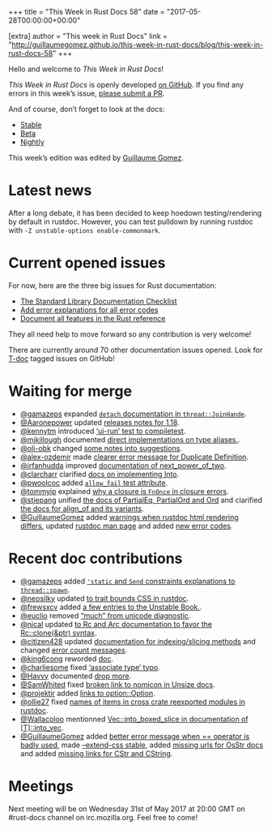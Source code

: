 +++
title = "This Week in Rust Docs 58"
date = "2017-05-28T00:00:00+00:00"

[extra]
author = "This week in Rust Docs"
link = "http://guillaumegomez.github.io/this-week-in-rust-docs/blog/this-week-in-rust-docs-58"
+++
<p>Hello and welcome to <em>This Week in Rust Docs</em>!</p>

<p><em>This Week in Rust Docs</em> is openly developed <a href="https://github.com/GuillaumeGomez/this-week-in-rust-docs">on GitHub</a>.
If you find any errors in this week’s issue, <a href="https://github.com/GuillaumeGomez/this-week-in-rust-docs/pulls">please submit a PR</a>.</p>

<p>And of course, don’t forget to look at the docs:</p>

<ul>
  <li><a href="https://doc.rust-lang.org/">Stable</a></li>
  <li><a href="https://doc.rust-lang.org/beta/">Beta</a></li>
  <li><a href="https://doc.rust-lang.org/nightly/">Nightly</a></li>
</ul>

<p>This week’s edition was edited by <a href="https://github.com/GuillaumeGomez">Guillaume Gomez</a>.</p>

<h1 id="latest-news">Latest news</h1>

<p>After a long debate, it has been decided to keep hoedown testing/rendering by default in rustdoc. However, you can test pulldown by running rustdoc with <code class="highlighter-rouge">-Z unstable-options enable-commonmark</code>.</p>

<h1 id="current-opened-issues">Current opened issues</h1>

<p>For now, here are the three big issues for Rust documentation:</p>

<ul>
  <li><a href="https://github.com/rust-lang/rust/issues/29329">The Standard Library Documentation Checklist</a></li>
  <li><a href="https://github.com/rust-lang/rust/issues/32777">Add error explanations for all error codes</a></li>
  <li><a href="https://github.com/rust-lang-nursery/reference/issues/9">Document all features in the Rust reference</a></li>
</ul>

<p>They all need help to move forward so any contribution is very welcome!</p>

<p>There are currently around 70 other documentation issues opened. Look for <a href="https://github.com/rust-lang/rust/labels/T-doc">T-doc</a> tagged issues on GitHub!</p>

<h1 id="waiting-for-merge">Waiting for merge</h1>

<ul>
  <li><a href="https://github.com/gamazeps">@gamazeps</a> expanded <a href="https://github.com/rust-lang/rust/pull/41981"><code class="highlighter-rouge">detach</code> documentation in <code class="highlighter-rouge">thread::JoinHande</code></a>.</li>
  <li><a href="https://github.com/Aaronepower">@Aaronepower</a> updated <a href="https://github.com/rust-lang/rust/pull/41953">releases notes for 1.18</a>.</li>
  <li><a href="https://github.com/kennytm">@kennytm</a> introduced <a href="https://github.com/rust-lang/rust/pull/41968">‘ui-run’ test to compiletest</a>.</li>
  <li><a href="https://github.com/mjkillough">@mjkillough</a> documented <a href="https://github.com/rust-lang/rust/pull/42027">direct implementations on type aliases.</a>.</li>
  <li><a href="https://github.com/oli-obk">@oli-obk</a> changed <a href="https://github.com/rust-lang/rust/pull/42033">some notes into suggestions</a>.</li>
  <li><a href="https://github.com/alex-ozdemir">@alex-ozdemir</a> made <a href="https://github.com/rust-lang/rust/pull/42076">clearer error message for Duplicate Definition</a>.</li>
  <li><a href="https://github.com/irfanhudda">@irfanhudda</a> improved <a href="https://github.com/rust-lang/rust/pull/40706">documentation of next_power_of_two</a>.</li>
  <li><a href="https://github.com/clarcharr">@clarcharr</a> clarified <a href="https://github.com/rust-lang/rust/pull/42126">docs on implementing Into</a>.</li>
  <li><a href="https://github.com/pwoolcoc">@pwoolcoc</a> added <a href="https://github.com/rust-lang/rust/pull/42219"><code class="highlighter-rouge">allow_fail</code> test attribute</a>.</li>
  <li><a href="https://github.com/tommyip">@tommyip</a> explained <a href="https://github.com/rust-lang/rust/pull/42196">why a closure is <code class="highlighter-rouge">FnOnce</code> in closure errors</a>.</li>
  <li><a href="https://github.com/stjepang">@stjepang</a> unified <a href="https://github.com/rust-lang/rust/pull/42260">the docs of PartialEq, PartialOrd and Ord</a> and clarified <a href="https://github.com/rust-lang/rust/pull/42252">the docs for align_of and its variants</a>.</li>
  <li><a href="https://github.com/GuillaumeGomez">@GuillaumeGomez</a> added <a href="https://github.com/rust-lang/rust/pull/41991">warnings when rustdoc html rendering differs</a>, updated <a href="https://github.com/rust-lang/rust/pull/42180">rustdoc man page</a> and added <a href="https://github.com/rust-lang/rust/pull/42264">new error codes</a>.</li>
</ul>

<h1 id="recent-doc-contributions">Recent doc contributions</h1>

<ul>
  <li><a href="https://github.com/gamazeps">@gamazeps</a> added <a href="https://github.com/rust-lang/rust/pull/41980"><code class="highlighter-rouge">'static</code> and <code class="highlighter-rouge">Send</code> constraints explanations to <code class="highlighter-rouge">thread::spawn</code></a>.</li>
  <li><a href="https://github.com/neosilky">@neosilky</a> updated <a href="https://github.com/rust-lang/rust/pull/42131">to trait bounds CSS in rustdoc</a>.</li>
  <li><a href="https://github.com/frewsxcv">@frewsxcv</a> added <a href="https://github.com/rust-lang/rust/pull/42122">a few entries to the Unstable Book.</a>.</li>
  <li><a href="https://github.com/euclio">@euclio</a> removed <a href="https://github.com/rust-lang/rust/pull/42120">“much” from unicode diagnostic</a>.</li>
  <li><a href="https://github.com/nical">@nical</a> updated <a href="https://github.com/rust-lang/rust/pull/42137">to Rc and Arc documentation to favor the Rc::clone(&amp;ptr) syntax</a>.</li>
  <li><a href="https://github.com/citizen428">@citizen428</a> updated <a href="https://github.com/rust-lang/rust/pull/42236">documentation for indexing/slicing methods</a> and changed <a href="https://github.com/rust-lang/rust/pull/42150">error count messages</a>.</li>
  <li><a href="https://github.com/king6cong">@king6cong</a> reworded <a href="https://github.com/rust-lang/rust/pull/42241">doc</a>.</li>
  <li><a href="https://github.com/charliesome">@charliesome</a> fixed <a href="https://github.com/rust-lang/rust/pull/42216">‘associate type’ typo</a>.</li>
  <li><a href="https://github.com/Havvy">@Havvy</a> documented <a href="https://github.com/rust-lang/rust/pull/42159">drop more</a>.</li>
  <li><a href="https://github.com/SamWhited">@SamWhited</a> fixed <a href="https://github.com/rust-lang/rust/pull/42195">broken link to nomicon in Unsize docs</a>.</li>
  <li><a href="https://github.com/projektir">@projektir</a> added <a href="https://github.com/rust-lang/rust/pull/42163">links to option::Option</a>.</li>
  <li><a href="https://github.com/ollie27">@ollie27</a> fixed <a href="https://github.com/rust-lang/rust/pull/42145">names of items in cross crate reexported modules in rustdoc</a>.</li>
  <li><a href="https://github.com/Wallacoloo">@Wallacoloo</a> mentionned <a href="https://github.com/rust-lang/rust/pull/42151">Vec::into_boxed_slice in documentation of [T]::into_vec</a>.</li>
  <li><a href="https://github.com/GuillaumeGomez">@GuillaumeGomez</a> added <a href="https://github.com/rust-lang/rust/pull/41559">better error message when == operator is badly used</a>, made <a href="https://github.com/rust-lang/rust/pull/41700">–extend-css stable</a>, added <a href="https://github.com/rust-lang/rust/pull/42198">missing urls for OsStr docs</a> and added <a href="https://github.com/rust-lang/rust/pull/42152">missing links for CStr and CString</a>.</li>
</ul>

<h1 id="meetings">Meetings</h1>

<p>Next meeting will be on Wednesday 31st of May 2017 at 20:00 GMT on #rust-docs channel on irc.mozilla.org. Feel free to come!</p>
